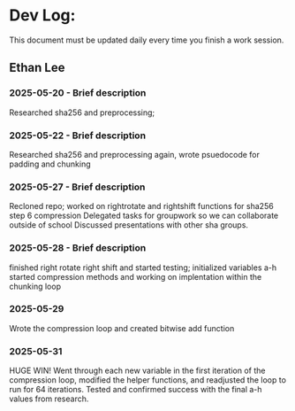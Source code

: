 # Dev Log:

This document must be updated daily every time you finish a work session.

## Ethan Lee
### 2025-05-20 - Brief description
Researched sha256 and preprocessing; 
### 2025-05-22 - Brief description
Researched sha256 and preprocessing again, wrote psuedocode for padding and chunking
### 2025-05-27 - Brief description
Recloned repo; worked on rightrotate and rightshift functions for sha256 step 6 compression
Delegated tasks for groupwork so we can collaborate outside of school
Discussed presentations with other sha groups.

### 2025-05-28 - Brief description
finished right rotate right shift and started testing; initialized variables a-h
started compression methods and working on implentation within the chunking loop
### 2025-05-29 
Wrote the compression loop and created bitwise add function
### 2025-05-31
HUGE WIN! Went through each new variable in the first iteration of the compression loop, modified the helper functions, and readjusted the loop to run for 64 iterations. Tested and confirmed success with the final a-h values from research.